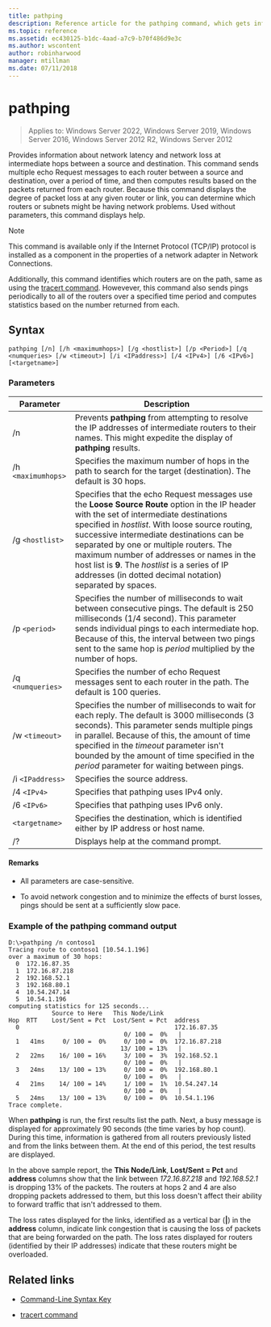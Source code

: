 ```yaml
---
title: pathping
description: Reference article for the pathping command, which gets info about network latency and network loss at intermediate hops between a source and a destination.
ms.topic: reference
ms.assetid: ec430125-b1dc-4aad-a7c9-b70f486d9e3c
ms.author: wscontent
author: robinharwood
manager: mtillman
ms.date: 07/11/2018
---
```


# pathping

>Applies to: Windows Server 2022, Windows Server 2019, Windows Server 2016, Windows Server 2012 R2, Windows Server 2012

Provides information about network latency and network loss at intermediate hops between a source and destination. This command sends multiple echo Request messages to each router between a source and destination, over a period of time, and then computes results based on the packets returned from each router. Because this command displays the degree of packet loss at any given router or link, you can determine which routers or subnets might be having network problems. Used without parameters, this command displays help.

> [!NOTE]
> This command is available only if the Internet Protocol (TCP/IP) protocol is installed as a component in the properties of a network adapter in Network Connections.
>
> Additionally, this command identifies which routers are on the path, same as using the [tracert command](tracert.md). Howevever, this command also sends pings periodically to all of the routers over a specified time period and computes statistics based on the number returned from each.

## Syntax

```
pathping [/n] [/h <maximumhops>] [/g <hostlist>] [/p <Period>] [/q <numqueries> [/w <timeout>] [/i <IPaddress>] [/4 <IPv4>] [/6 <IPv6>][<targetname>]
```

### Parameters

| Parameter | Description |
|--|--|
| /n | Prevents **pathping** from attempting to resolve the IP addresses of intermediate routers to their names. This might expedite the display of **pathping** results. |
| /h `<maximumhops>` | Specifies the maximum number of hops in the path to search for the target (destination). The default is 30 hops. |
| /g `<hostlist>` | Specifies that the echo Request messages use the **Loose Source Route** option in the IP header with the set of intermediate destinations specified in *hostlist*. With loose source routing, successive intermediate destinations can be separated by one or multiple routers. The maximum number of addresses or names in the host list is **9**. The *hostlist* is a series of IP addresses (in dotted decimal notation) separated by spaces. |
| /p `<period>` | Specifies the number of milliseconds to wait between consecutive pings. The default is 250 milliseconds (1/4 second). This parameter sends individual pings to each intermediate hop. Because of this, the interval between two pings sent to the same hop is *period* multiplied by the number of hops. |
| /q `<numqueries>` | Specifies the number of echo Request messages sent to each router in the path. The default is 100 queries. |
| /w `<timeout>` | Specifies the number of milliseconds to wait for each reply. The default is 3000 milliseconds (3 seconds). This parameter sends multiple pings in parallel. Because of this, the amount of time specified in the *timeout* parameter isn't bounded by the amount of time specified in the *period* parameter for waiting between pings. |
| /i `<IPaddress>` | Specifies the source address. |
| /4 `<IPv4>` | Specifies that pathping uses IPv4 only. |
| /6 `<IPv6>` | Specifies that pathping uses IPv6 only. |
| `<targetname>` | Specifies the destination, which is identified either by IP address or host name. |
| /? | Displays help at the command prompt. |

#### Remarks

- All parameters are case-sensitive.

- To avoid network congestion and to minimize the effects of burst losses, pings should be sent at a sufficiently slow pace.

### Example of the pathping command output

```
D:\>pathping /n contoso1
Tracing route to contoso1 [10.54.1.196]
over a maximum of 30 hops:
  0  172.16.87.35
  1  172.16.87.218
  2  192.168.52.1
  3  192.168.80.1
  4  10.54.247.14
  5  10.54.1.196
computing statistics for 125 seconds...
            Source to Here   This Node/Link
Hop  RTT    Lost/Sent = Pct  Lost/Sent = Pct  address
  0                                           172.16.87.35
                                0/ 100 =  0%   |
  1   41ms     0/ 100 =  0%     0/ 100 =  0%  172.16.87.218
                               13/ 100 = 13%   |
  2   22ms    16/ 100 = 16%     3/ 100 =  3%  192.168.52.1
                                0/ 100 =  0%   |
  3   24ms    13/ 100 = 13%     0/ 100 =  0%  192.168.80.1
                                0/ 100 =  0%   |
  4   21ms    14/ 100 = 14%     1/ 100 =  1%  10.54.247.14
                                0/ 100 =  0%   |
  5   24ms    13/ 100 = 13%     0/ 100 =  0%  10.54.1.196
Trace complete.
```

When **pathping** is run, the first results list the path. Next, a busy message is displayed for approximately 90 seconds (the time varies by hop count). During this time, information is gathered from all routers previously listed and from the links between them. At the end of this period, the test results are displayed.

In the above sample report, the **This Node/Link**, **Lost/Sent = Pct** and **address** columns show that the link between *172.16.87.218* and *192.168.52.1* is dropping 13% of the packets. The routers at hops 2 and 4 are also dropping packets addressed to them, but this loss doesn't affect their ability to forward traffic that isn't addressed to them.

The loss rates displayed for the links, identified as a vertical bar (**|**) in the **address** column, indicate link congestion that is causing the loss of packets that are being forwarded on the path. The loss rates displayed for routers (identified by their IP addresses) indicate that these routers might be overloaded.

## Related links

- [Command-Line Syntax Key](command-line-syntax-key.md)

- [tracert command](tracert.md)
